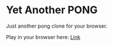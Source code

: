 # Yet Another PONG
Just another pong clone for your browser.

Play in your browser here: [Link](https://goblinlordx.github.io/YAPong/)
